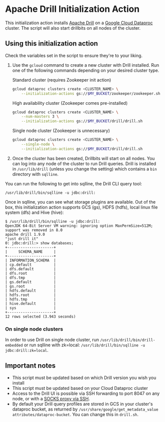# Apache Drill Initialization Action

This initialization action installs [Apache Drill](http://drill.apache.org) on a [Google Cloud Dataproc](https://cloud.google.com/dataproc) cluster. The script will also start drillbits on all nodes of the cluster.

## Using this initialization action

Check the variables set in the script to ensure they're to your liking.

1. Use the `gcloud` command to create a new cluster with Drill installed. Run one of the following commands depending on your desired cluster type.

    Standard cluster (requires Zookeeper init action)

    ```bash
    gcloud dataproc clusters create <CLUSTER_NAME> \
        --initialization-actions gs://$MY_BUCKET/zookeeper/zookeeper.sh,gs://$MY_BUCKET/drill/drill.sh
    ```

    High availability cluster (Zookeeper comes pre-installed)

    ```bash
    gcloud dataproc clusters create <CLUSTER_NAME> \
        --num-masters 3 \
        --initialization-actions gs://$MY_BUCKET/drill/drill.sh
    ```

    Single node cluster (Zookeeper is unnecessary)

    ```bash
    gcloud dataproc clusters create <CLUSTER_NAME> \
        --single-node \
        --initialization-actions gs://$MY_BUCKET/drill/drill.sh
    ```

1. Once the cluster has been created, Drillbits will start on all nodes. You can log into any node of the cluster to run Drill queries. Drill is installed in `/usr/lib/drill` (unless you change the setting) which contains a `bin` directory with `sqlline`.

You can run the following to get into sqlline, the Drill CLI query tool:

`/usr/lib/drill/bin/sqlline -u jdbc:drill:`

Once in sqlline, you can see what storage plugins are available. Out of the box, this initialization action supports GCS (gs), HDFS (hdfs), local linux file system (dfs) and Hive (hive):

```
$ /usr/lib/drill/bin/sqlline -u jdbc:drill:
OpenJDK 64-Bit Server VM warning: ignoring option MaxPermSize=512M; support was removed in 8.0
apache drill 1.9.0
"just drill it"
0: jdbc:drill:> show databases;
+---------------------+
|     SCHEMA_NAME     |
+---------------------+
| INFORMATION_SCHEMA  |
| cp.default          |
| dfs.default         |
| dfs.root            |
| dfs.tmp             |
| gs.default          |
| gs.root             |
| hdfs.default        |
| hdfs.root           |
| hdfs.tmp            |
| hive.default        |
| sys                 |
+---------------------+
12 rows selected (3.943 seconds)
```

### On single node clusters

In order to use Drill on single node cluster, run `/usr/lib/drill/bin/drill-embedded` or run sqlline with zk=local: `/usr/lib/drill/bin/sqlline -u jdbc:drill:zk=local`.

## Important notes
* This script must be updated based on which Drill version you wish you install
* This script must be updated based on your Cloud Dataproc cluster
* Access to the Drill UI is possible via SSH forwarding to port 8047 on any node, or with a [SOCKS proxy via SSH](https://cloud.google.com/solutions/connecting-securely#socks-proxy-over-ssh).
* By default your Drill query profiles are stored in GCS in your cluster's dataproc bucket, as returned by `/usr/share/google/get_metadata_value attributes/dataproc-bucket`. You can change this in `drill.sh`.

